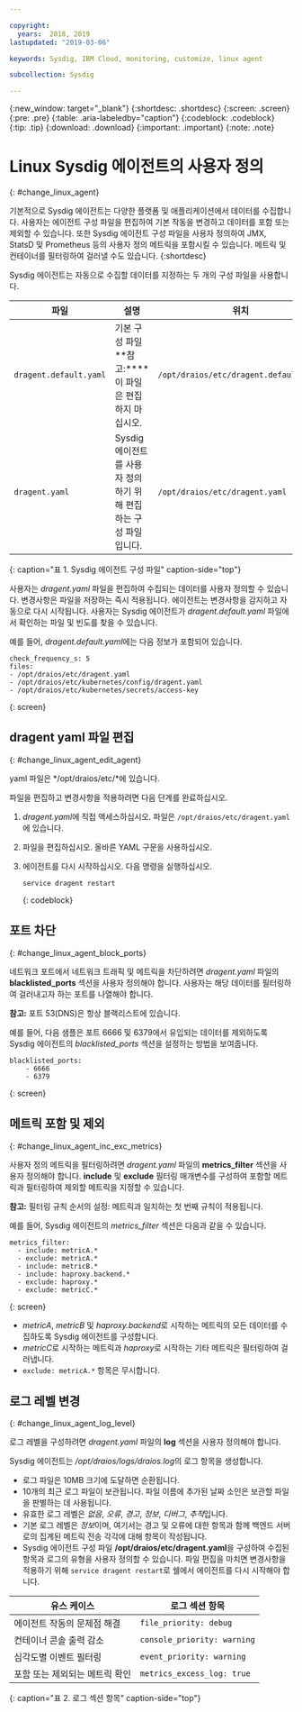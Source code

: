 ```yaml
---

copyright:
  years:  2018, 2019
lastupdated: "2019-03-06"

keywords: Sysdig, IBM Cloud, monitoring, customize, linux agent

subcollection: Sysdig

---
```


{:new_window: target="_blank"}
{:shortdesc: .shortdesc}
{:screen: .screen}
{:pre: .pre}
{:table: .aria-labeledby="caption"}
{:codeblock: .codeblock}
{:tip: .tip}
{:download: .download}
{:important: .important}
{:note: .note}

# Linux Sysdig 에이전트의 사용자 정의
{: #change_linux_agent}

기본적으로 Sysdig 에이전트는 다양한 플랫폼 및 애플리케이션에서 데이터를 수집합니다. 사용자는 에이전트 구성 파일을 편집하여 기본 작동을 변경하고 데이터를 포함 또는 제외할 수 있습니다. 또한 Sysdig 에이전트 구성 파일을 사용자 정의하여 JMX, StatsD 및 Prometheus 등의 사용자 정의 메트릭을 포함시킬 수 있습니다. 메트릭 및 컨테이너를 필터링하여 걸러낼 수도 있습니다.
{:shortdesc}

Sysdig 에이전트는 자동으로 수집할 데이터를 지정하는 두 개의 구성 파일을 사용합니다.

|파일                   |설명                                                     |위치                                |
|------------------------|-----------------------------------------------------------------|-----------------------------------------|
| `dragent.default.yaml` | 기본 구성 파일 </br>**참고:****이 파일은 편집하지 마십시오. | `/opt/draios/etc/dragent.default.yaml`  |
| `dragent.yaml`         | Sysdig 에이전트를 사용자 정의하기 위해 편집하는 구성 파일입니다. | `/opt/draios/etc/dragent.yaml`          |
{: caption="표 1. Sysdig 에이전트 구성 파일" caption-side="top"} 

사용자는 *dragent.yaml* 파일을 편집하여 수집되는 데이터를 사용자 정의할 수 있습니다. 변경사항은 파일을 저장하는 즉시 적용됩니다. 에이전트는 변경사항을 감지하고 자동으로 다시 시작됩니다. 사용자는 Sysdig 에이전트가 *dragent.default.yaml* 파일에서 확인하는 파일 및 빈도를 찾을 수 있습니다.

예를 들어, *dragent.default.yaml*에는 다음 정보가 포함되어 있습니다.

```
check_frequency_s: 5
files:
- /opt/draios/etc/dragent.yaml
- /opt/draios/etc/kubernetes/config/dragent.yaml
- /opt/draios/etc/kubernetes/secrets/access-key
```
{: screen}



## dragent yaml 파일 편집
{: #change_linux_agent_edit_agent}

yaml 파일은 */opt/draios/etc/*에 있습니다.

파일을 편집하고 변경사항을 적용하려면 다음 단계를 완료하십시오.

1. *dragent.yaml*에 직접 액세스하십시오. 파일은 `/opt/draios/etc/dragent.yaml`에 있습니다.
2. 파일을 편집하십시오. 올바른 YAML 구문을 사용하십시오.
3. 에이전트를 다시 시작하십시오. 다음 명령을 실행하십시오.

    ```
    service dragent restart
    ```
    {: codeblock}


## 포트 차단
{: #change_linux_agent_block_ports}

네트워크 포트에서 네트워크 트래픽 및 메트릭을 차단하려면 *dragent.yaml* 파일의 **blacklisted_ports** 섹션을 사용자 정의해야 합니다. 사용자는 해당 데이터를 필터링하여 걸러내고자 하는 포트를 나열해야 합니다.

**참고:** 포트 53(DNS)은 항상 블랙리스트에 있습니다. 

예를 들어, 다음 샘플은 포트 6666 및 6379에서 유입되는 데이터를 제외하도록 Sysdig 에이전트의 *blacklisted_ports* 섹션을 설정하는 방법을 보여줍니다.

```
blacklisted_ports:
    - 6666
    - 6379
```
{: screen}

## 메트릭 포함 및 제외
{: #change_linux_agent_inc_exc_metrics}

사용자 정의 메트릭을 필터링하려면 *dragent.yaml* 파일의 **metrics_filter** 섹션을 사용자 정의해야 합니다. **include** 및 **exclude** 필터링 매개변수를 구성하여 포함할 메트릭과 필터링하여 제외할 메트릭을 지정할 수 있습니다.

**참고:** 필터링 규칙 순서의 설정: 메트릭과 일치하는 첫 번째 규칙이 적용됩니다.

예를 들어, Sysdig 에이전트의 *metrics_filter* 섹션은 다음과 같을 수 있습니다.

```
metrics_filter:
  - include: metricA.*
  - exclude: metricA.*
  - include: metricB.*
  - include: haproxy.backend.*
  - exclude: haproxy.*
  - exclude: metricC.*
```
{: screen}

* *metricA*, *metricB* 및 *haproxy.backend*로 시작하는 메트릭의 모든 데이터를 수집하도록 Sysdig 에이전트를 구성합니다. 
* *metricC*로 시작하는 메트릭과 *haproxy*로 시작하는 기타 메트릭은 필터링하여 걸러냅니다. 
* `exclude: metricA.*` 항목은 무시합니다.


## 로그 레벨 변경
{: #change_linux_agent_log_level}

로그 레벨을 구성하려면 *dragent.yaml* 파일의 **log** 섹션을 사용자 정의해야 합니다. 

Sysdig 에이전트는 */opt/draios/logs/draios.log*의 로그 항목을 생성합니다. 
* 로그 파일은 10MB 크기에 도달하면 순환됩니다.
* 10개의 최근 로그 파일이 보관됩니다. 파일 이름에 추가된 날짜 소인은 보관할 파일을 판별하는 데 사용됩니다.
* 유효한 로그 레벨은 *없음*, *오류*, *경고*, *정보*, *디버그*, *추적*입니다.
* 기본 로그 레벨은 *정보*이며, 여기서는 경고 및 오류에 대한 항목과 함께 백엔드 서버로의 집계된 메트릭 전송 각각에 대해 항목이 작성됩니다.
* Sysdig 에이전트 구성 파일 **/opt/draios/etc/dragent.yaml**을 구성하여 수집된 항목과 로그의 유형을 사용자 정의할 수 있습니다. 파일 편집을 마치면 변경사항을 적용하기 위해 `service dragent restart`로 쉘에서 에이전트를 다시 시작해야 합니다.

| 유스 케이스                                     | 로그 섹션 항목           |
|-----------------------------------------------|-----------------------------|
| 에이전트 작동의 문제점 해결                   | `file_priority: debug`      |
| 컨테이너 콘솔 출력 감소               | `console_priority: warning` |
| 심각도별 이벤트 필터링                  | `event_priority: warning`   |
| 포함 또는 제외되는 메트릭 확인  | `metrics_excess_log: true`  |
{: caption="표 2. 로그 섹션 항목" caption-side="top"} 
